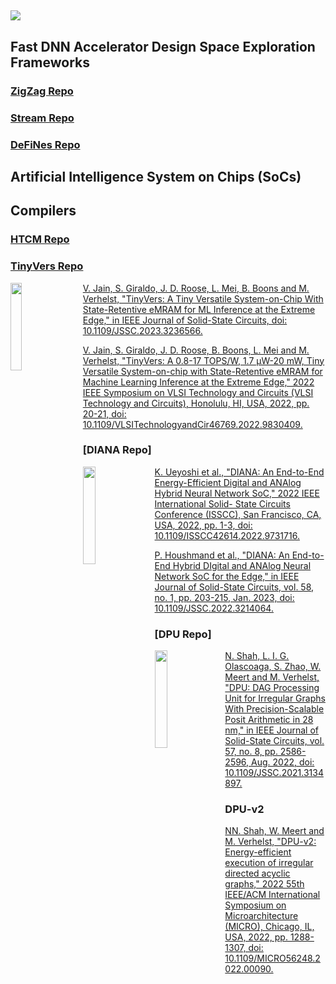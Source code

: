 ## 
![](https://user-images.githubusercontent.com/84473288/235626814-7550aa13-baff-4ddd-bcb0-69a6f0a46f88.svg)

## Fast DNN Accelerator Design Space Exploration Frameworks


### [ZigZag Repo](https://github.com/KULeuven-MICAS/zigzag)
### [Stream Repo](https://github.com/KULeuven-MICAS/stream)
### [DeFiNes Repo](https://github.com/KULeuven-MICAS/defines)

## Artificial Intelligence System on Chips (SoCs)

## Compilers
### [HTCM Repo](https://github.com/KULeuven-MICAS/htvm)

### [TinyVers Repo](https://github.com/KULeuven-MICAS/tinyvers)
<p><img src="https://user-images.githubusercontent.com/84473288/235628502-2c759d2c-3881-4beb-ab17-9a6b078547f9.png"
 style="float: left; margin-right: 20px; width:19%"  /> </p>

[V. Jain, S. Giraldo, J. D. Roose, L. Mei, B. Boons and M. Verhelst, "TinyVers: A Tiny Versatile System-on-Chip With State-Retentive eMRAM for ML Inference at the Extreme Edge," in IEEE Journal of Solid-State Circuits, doi: 10.1109/JSSC.2023.3236566.](https://ieeexplore.ieee.org/document/10022047)

[V. Jain, S. Giraldo, J. D. Roose, B. Boons, L. Mei and M. Verhelst, "TinyVers: A 0.8-17 TOPS/W, 1.7 μW-20 mW, Tiny Versatile System-on-chip with State-Retentive eMRAM for Machine Learning Inference at the Extreme Edge," 2022 IEEE Symposium on VLSI Technology and Circuits (VLSI Technology and Circuits), Honolulu, HI, USA, 2022, pp. 20-21, doi: 10.1109/VLSITechnologyandCir46769.2022.9830409.
](https://ieeexplore.ieee.org/document/9830409)

### [DIANA Repo]

<p><img src="https://user-images.githubusercontent.com/84473288/235630431-4c3c79f3-3979-4e70-b451-ff7e452d894c.png"
 style="float: left; margin-right: 14px; width:20%"  /> </p>
 
[K. Ueyoshi et al., "DIANA: An End-to-End Energy-Efficient Digital and ANAlog Hybrid Neural Network SoC," 2022 IEEE International Solid- State Circuits Conference (ISSCC), San Francisco, CA, USA, 2022, pp. 1-3, doi: 10.1109/ISSCC42614.2022.9731716.](https://ieeexplore.ieee.org/document/9731716)

[P. Houshmand et al., "DIANA: An End-to-End Hybrid DIgital and ANAlog Neural Network SoC for the Edge," in IEEE Journal of Solid-State Circuits, vol. 58, no. 1, pp. 203-215, Jan. 2023, doi: 10.1109/JSSC.2022.3214064.](https://ieeexplore.ieee.org/document/9932871)


### [DPU Repo]
<p><img src="https://user-images.githubusercontent.com/84473288/235633846-b25ab195-c78e-42fb-8d45-f81c61ed774d.JPG"
 style="float: left; margin-right: 12px; width:20%" /> </p>

[N. Shah, L. I. G. Olascoaga, S. Zhao, W. Meert and M. Verhelst, "DPU: DAG Processing Unit for Irregular Graphs With Precision-Scalable Posit Arithmetic in 28 nm," in IEEE Journal of Solid-State Circuits, vol. 57, no. 8, pp. 2586-2596, Aug. 2022, doi: 10.1109/JSSC.2021.3134897.](https://ieeexplore.ieee.org/document/9663412)

### DPU-v2

[NN. Shah, W. Meert and M. Verhelst, "DPU-v2: Energy-efficient execution of irregular directed acyclic graphs," 2022 55th IEEE/ACM International Symposium on Microarchitecture (MICRO), Chicago, IL, USA, 2022, pp. 1288-1307, doi: 10.1109/MICRO56248.2022.00090.](https://ieeexplore.ieee.org/document/9923858)

</br></br>




